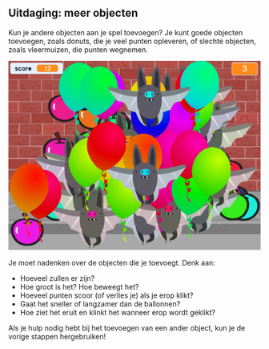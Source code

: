 ## Uitdaging: meer objecten
Kun je andere objecten aan je spel toevoegen? Je kunt goede objecten toevoegen, zoals donuts, die je veel punten opleveren, of slechte objecten, zoals vleermuizen, die punten wegnemen.

![schermafbeelding](images/balloons-objects.png)

Je moet nadenken over de objecten die je toevoegt. Denk aan:

+ Hoeveel zullen er zijn?
+ Hoe groot is het? Hoe beweegt het?
+ Hoeveel punten scoor (of verlies je) als je erop klikt?
+ Gaat het sneller of langzamer dan de ballonnen?
+ Hoe ziet het eruit en klinkt het wanneer erop wordt geklikt?

Als je hulp nodig hebt bij het toevoegen van een ander object, kun je de vorige stappen hergebruiken!


